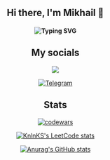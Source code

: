 <h2 align="center">Hi there, I'm Mikhail 👋</h2>

<h4 align="center"><img src="https://readme-typing-svg.herokuapp.com?font=Helvetica+Neue&pause=1000&color=000000&center=true&width=435&lines=A+backend+developer+from+Russia" alt="Typing SVG" /></h4>

<h2 align="center">My socials</h2>

<div align="center">
<img src="https://img.shields.io/badge/mikhailaleksentcev@yandex.ru-%23ed4830.svg?&style=for-the-badge&logo=yandex&logoColor=white&link=mailto:mikhailaleksentcev@yandex.ru" />

[![Telegram](https://img.shields.io/badge/aleksentcev-2CA5E0?style=for-the-badge&logo=telegram&logoColor=white&link=https://t.me/aleksentcev)](https://t.me/aleksentcev)
</div>

<h2 align="center">Stats</h2>

<div align="center">

[![codewars](https://www.codewars.com/users/Laiqalasse/badges/large)](https://www.codewars.com/users/Laiqalasse)   

[![KnlnKS's LeetCode stats](https://leetcode-stats-six.vercel.app/api?username=Laiqalasse&theme=dark)](https://github.com/KnlnKS/leetcode-stats)

[![Anurag's GitHub stats](https://github-readme-stats.vercel.app/api?username=Aleksentcev)](https://github.com/anuraghazra/github-readme-stats)

</div>

